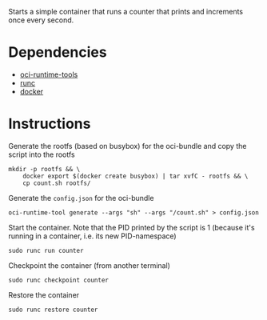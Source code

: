 Starts a simple container that runs a counter that prints and increments once
every second.

# Dependencies

- [oci-runtime-tools](https://github.com/opencontainers/runtime-tools)
- [runc](https://github.com/opencontainers/runc)
- [docker](https://www.docker.com/)

# Instructions

Generate the rootfs (based on busybox) for the oci-bundle and copy the script
into the rootfs

```
mkdir -p rootfs && \
	docker export $(docker create busybox) | tar xvfC - rootfs && \
	cp count.sh rootfs/
```

Generate the `config.json` for the oci-bundle

```
oci-runtime-tool generate --args "sh" --args "/count.sh" > config.json
```

Start the container.
Note that the PID printed by the script is 1 (because it's running in a
container, i.e. its new PID-namespace)

```
sudo runc run counter
```

Checkpoint the container (from another terminal)

```
sudo runc checkpoint counter
```

Restore the container

```
sudo runc restore counter
```
